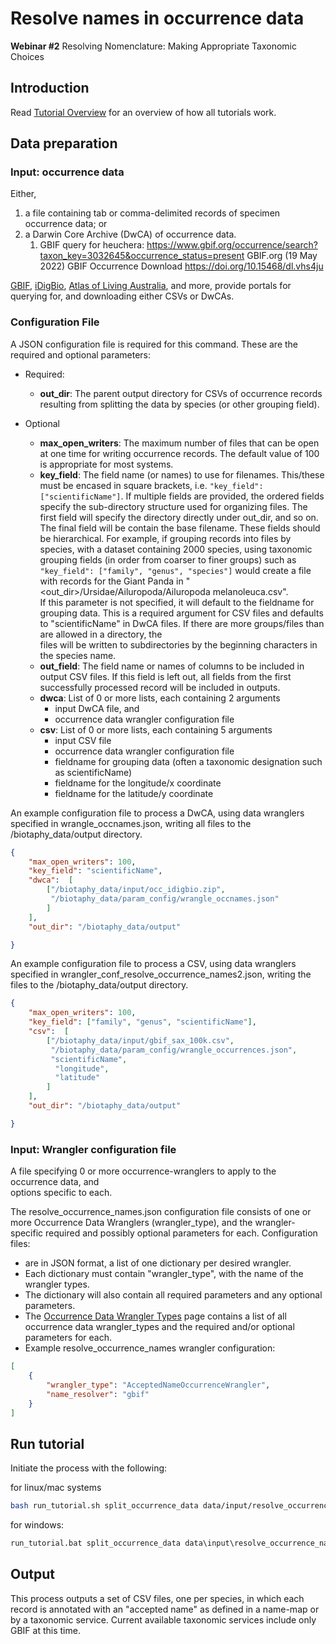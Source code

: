 # Resolve names in occurrence data

**Webinar #2**  Resolving Nomenclature: Making Appropriate Taxonomic Choices

## Introduction

Read [Tutorial Overview](../tutorial/w1_overview.md) for an overview of how all tutorials work. 

## Data preparation

### Input: occurrence data

Either, 
1) a file containing tab or comma-delimited records of specimen occurrence data; or 
2) a Darwin Core Archive (DwCA) of occurrence data.
   1) GBIF query for heuchera:
      https://www.gbif.org/occurrence/search?taxon_key=3032645&occurrence_status=present
      GBIF.org (19 May 2022) GBIF Occurrence Download https://doi.org/10.15468/dl.vhs4ju

[GBIF](https://www.gbif.org/), [iDigBio](https://www.idigbio.org/portal), 
[Atlas of Living Australia](https://www.ala.org.au/), and more, provide 
portals for querying for, and downloading either CSVs or DwCAs.

### Configuration File

A JSON configuration file is required for this command.  These are the required and 
optional parameters: 

* Required:

  * **out_dir**: The parent output directory for CSVs of occurrence records resulting 
    from splitting the data by species (or other grouping field).
  
* Optional 

  * **max_open_writers**: The maximum number of files that can be open at one time for 
    writing occurrence records.  The default value of 100 is appropriate for most 
    systems.
  * **key_field**: The field name (or names) to use for filenames.  This/these must be 
    encased in square brackets, i.e. `"key_field": ["scientificName"]`. If multiple fields
    are provided, the ordered fields specify the sub-directory structure used for 
    organizing files.  The first field will specify the directory directly under
    out_dir, and so on.  The final field will be contain the base filename.  These 
    fields should be hierarchical.  For example, if grouping records into files by 
    species, with a dataset containing 2000 species, using taxonomic grouping fields 
    (in order from coarser to finer groups) 
    such as `"key_field": ["family", "genus", "species"]` would create a file 
    with records for the Giant Panda in 
    "<out_dir>/Ursidae/Ailuropoda/Ailuropoda melanoleuca.csv".  
    If this parameter is not specified, it will default to the fieldname for grouping 
    data.  This is a required argument for CSV files and defaults to "scientificName" 
    in DwCA files.  If there are more groups/files than are allowed in a directory, the   
    files will be written to subdirectories by the beginning characters in the species 
    name.
  * **out_field**: The field name or names of columns to be included in output CSV files.
    If this field is left out, all fields from the first successfully processed record
    will be included in outputs.
  * **dwca**: List of 0 or more lists, each containing 2 arguments 
    * input DwCA file, and
    * occurrence data wrangler configuration file
  * **csv**:  List of 0 or more lists, each containing 5 arguments 
    * input CSV file
    * occurrence data wrangler configuration file
    * fieldname for grouping data (often a taxonomic designation such as scientificName)
    * fieldname for the longitude/x coordinate
    * fieldname for the latitude/y coordinate
    
An example configuration file to process a DwCA, using data wranglers specified in 
wrangle_occnames.json, writing all files to the /biotaphy_data/output directory.  

```json lines
{
    "max_open_writers": 100,
    "key_field": "scientificName",
    "dwca":  [
        ["/biotaphy_data/input/occ_idigbio.zip",
         "/biotaphy_data/param_config/wrangle_occnames.json"
        ]
    ],
    "out_dir": "/biotaphy_data/output"

}
```

An example configuration file to process a CSV, using data wranglers specified in 
wrangler_conf_resolve_occurrence_names2.json, writing the files to the 
/biotaphy_data/output directory.  

```json lines
{
    "max_open_writers": 100,
    "key_field": ["family", "genus", "scientificName"],
    "csv":  [
        ["/biotaphy_data/input/gbif_sax_100k.csv",
         "/biotaphy_data/param_config/wrangle_occurrences.json",
         "scientificName", 
          "longitude", 
          "latitude"
        ]
    ],
    "out_dir": "/biotaphy_data/output"

}
```

### Input: Wrangler configuration file

A file specifying 0 or more occurrence-wranglers to apply to the occurrence data, and  
options specific to each.    

The resolve_occurrence_names.json  configuration file consists of one or more Occurrence 
Data Wranglers (wrangler_type), and the wrangler-specific required and possibly optional
parameters for each.  Configuration files:

  * are in JSON format, a list of one dictionary per desired wrangler.
  * Each dictionary must contain "wrangler_type", with the name of the wrangler types.
  * The dictionary will also contain all required parameters and any optional parameters.
  * The [Occurrence Data Wrangler Types](occurrence_wrangler.md) page contains a
    list of all occurrence data wrangler_types and the required and/or optional 
    parameters for each.
  * Example resolve_occurrence_names wrangler configuration:

```json
[
    {
        "wrangler_type": "AcceptedNameOccurrenceWrangler",
        "name_resolver": "gbif"
    }
]

```


## Run tutorial
Initiate the process with the following:

for linux/mac systems

```zsh
bash run_tutorial.sh split_occurrence_data data/input/resolve_occurrence_names.json
```

for windows:

```cmd
run_tutorial.bat split_occurrence_data data\input\resolve_occurrence_names.json
```

## Output
This process outputs a set of CSV files, one per species, in which each record is 
annotated with an "accepted name" as defined in a name-map or by a taxonomic service.
Current available taxonomic services include only GBIF at this time.
